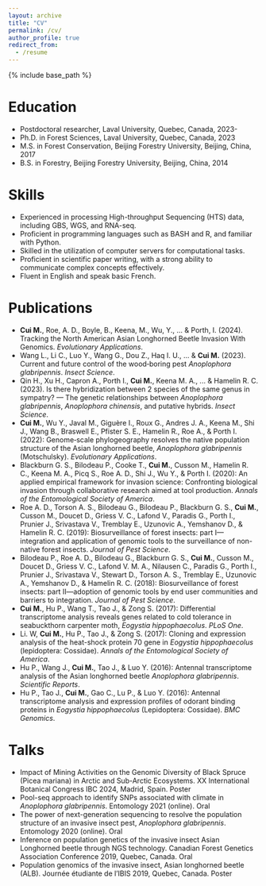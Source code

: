 ```yaml
---
layout: archive
title: "CV"
permalink: /cv/
author_profile: true
redirect_from:
  - /resume
---
```


{% include base_path %}

Education
======
* Postdoctoral researcher, Laval University, Quebec, Canada, 2023-
* Ph.D. in Forest Sciences, Laval University, Quebec, Canada, 2023
* M.S. in Forest Conservation, Beijing Forestry University, Beijing, China, 2017
* B.S. in Forestry, Beijing Forestry University, Beijing, China, 2014

  
Skills
======
* Experienced in processing High-throughput Sequencing (HTS) data, including GBS, WGS, and RNA-seq.
* Proficient in programming languages such as BASH and R, and familiar with Python.
* Skilled in the utilization of computer servers for computational tasks.
* Proficient in scientific paper writing, with a strong ability to communicate complex concepts effectively.
* Fluent in English and speak basic French.


Publications
======
* __Cui M.__, Roe, A. D., Boyle, B., Keena, M., Wu, Y., ... & Porth, I. (2024). Tracking the North American Asian Longhorned Beetle Invasion With Genomics. *Evolutionary Applications*.
* Wang L., Li C., Luo Y., Wang G., Dou Z., Haq I. U., ... & __Cui M.__ (2023). Current and future control of the wood‐boring pest *Anoplophora glabripennis*. *Insect Science*.
* Qin H., Xu H., Capron A., Porth I., __Cui M.__, Keena M. A., ... & Hamelin R. C. (2023). Is there hybridization between 2 species of the same genus in sympatry? — The genetic relationships between *Anoplophora glabripennis*, *Anoplophora chinensis*, and putative hybrids. *Insect Science*.
* __Cui M.__, Wu Y., Javal M., Giguère I., Roux G., Andres J. A., Keena M., Shi J., Wang B., Braswell E., Pfister S. E., Hamelin R., Roe A., & Porth I. (2022): Genome‐scale phylogeography resolves the native population structure of the Asian longhorned beetle, *Anoplophora glabripennis* (Motschulsky). *Evolutionary Applications*.
* Blackburn G. S., Bilodeau P., Cooke T., __Cui M.__, Cusson M., Hamelin R. C., Keena M. A., Picq S., Roe A. D., Shi J., Wu Y., & Porth I. (2020): An applied empirical framework for invasion science: Confronting biological invasion through collaborative research aimed at tool production. *Annals of the Entomological Society of America*.
* Roe A. D., Torson A. S., Bilodeau G., Bilodeau P., Blackburn G. S., __Cui M.__, Cusson M., Doucet D., Griess V. C., Lafond V., Paradis G., Porth I., Prunier J., Srivastava V., Tremblay E., Uzunovic A., Yemshanov D., & Hamelin R. C. (2019): Biosurveillance of forest insects: part I—integration and application of genomic tools to the surveillance of non-native forest insects. *Journal of Pest Science*.
* Bilodeau P., Roe A. D., Bilodeau G., Blackburn G. S., __Cui M.__, Cusson M., Doucet D., Griess V. C., Lafond V. M. A., Nilausen C., Paradis G., Porth I., Prunier J., Srivastava V., Stewart D., Torson A. S., Tremblay E., Uzunovic A., Yemshanov D., & Hamelin R. C. (2018): Biosurveillance of forest insects: part II—adoption of genomic tools by end user communities and barriers to integration. *Journal of Pest Science*.
* __Cui M.__, Hu P., Wang T., Tao J., & Zong S. (2017): Differential transcriptome analysis reveals genes related to cold tolerance in seabuckthorn carpenter moth, *Eogystia hippophaecolus*. *PLoS One*.
* Li. W, __Cui M.__, Hu P., Tao J., & Zong S. (2017): Cloning and expression analysis of the heat-shock protein 70 gene in *Eogystia hippophaecolus* (lepidoptera: Cossidae). *Annals of the Entomological Society of America*.
* Hu P., Wang J., __Cui M.__, Tao J., & Luo Y. (2016): Antennal transcriptome analysis of the Asian longhorned beetle *Anoplophora glabripennis*. *Scientific Reports*.
* Hu P., Tao J., __Cui M.__, Gao C., Lu P., & Luo Y. (2016): Antennal transcriptome analysis and expression profiles of odorant binding proteins in *Eogystia hippophaecolus* (Lepidoptera: Cossidae). *BMC Genomics*.

  
Talks
======
* Impact of Mining Activities on the Genomic Diversity of Black Spruce (Picea mariana) in Arctic and Sub-Arctic Ecosystems. XX International Botanical Congress IBC 2024, Madrid, Spain. Poster
* Pool-seq approach to identify SNPs associated with climate in *Anoplophora glabripennis*. Entomology 2021 (online). Oral
* The power of next-generation sequencing to resolve the population structure of an invasive insect pest, *Anoplophora glabripennis*. Entomology 2020 (online). Oral
* Inference on population genetics of the invasive insect Asian Longhorned beetle through NGS technology. Canadian Forest Genetics Association Conference 2019, Quebec, Canada. Oral
* Population genomics of the invasive insect, Asian longhorned beetle (ALB). Journée étudiante de l’IBIS 2019, Quebec, Canada. Poster

  

